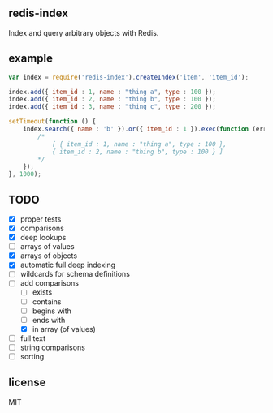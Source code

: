 redis-index
-----------

Index and query arbitrary objects with Redis.

example
-------

```js
var index = require('redis-index').createIndex('item', 'item_id');

index.add({ item_id : 1, name : "thing a", type : 100 });
index.add({ item_id : 2, name : "thing b", type : 100 });
index.add({ item_id : 3, name : "thing c", type : 200 });

setTimeout(function () {
	index.search({ name : 'b' }).or({ item_id : 1 }).exec(function (err, result) {
		/*
			[ { item_id : 1, name : "thing a", type : 100 },
			{ item_id : 2, name : "thing b", type : 100 } ]
		*/
	});
}, 1000);
```

TODO
----

- [x] proper tests
- [x] comparisons
- [x] deep lookups
- [ ] arrays of values
- [x] arrays of objects
- [x] automatic full deep indexing
- [ ] wildcards for schema definitions
- [ ] add comparisons
	- [ ] exists
	- [ ] contains
	- [ ] begins with
	- [ ] ends with
	- [x] in array (of values)
- [ ] full text
- [ ] string comparisons
- [ ] sorting

license
-------

MIT
